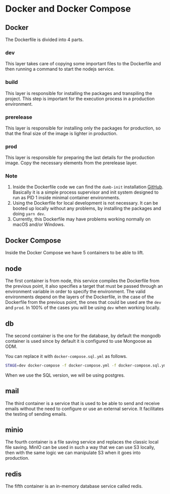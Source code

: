 # Docker and Docker Compose

## Docker

The Dockerfile is divided into 4 parts.

### dev

This layer takes care of copying some important files to the Dockerfile and then running a command to start the nodejs service.

### build

This layer is responsible for installing the packages and transpiling the project. This step is important for the execution process in a production environment.

### prerelease

This layer is responsible for installing only the packages for production, so that the final size of the image is lighter in production.

### prod

This layer is responsible for preparing the last details for the production image. Copy the necessary elements from the prerelease layer.

### Note

1. Inside the Dockerfile code we can find the `dumb-init` installation [GitHub](https://github.com/Yelp/dumb-init). Basically it is a simple process supervisor and init system designed to run as PID 1 inside minimal container environments.
2. Using the Dockerfile for local development is not necessary. It can be booted up locally without any problems, by installing the packages and doing `yarn dev`.
3. Currently, this Dockerfile may have problems working normally on macOS and/or Windows.

## Docker Compose

Inside the Docker Compose we have 5 containers to be able to lift.

## node

The first container is from node, this service compiles the Dockerfile from the previous point, it also specifies a target that must be passed through an environment variable in order to specify the environment. The valid environments depend on the layers of the Dockerfile, in the case of the Dockerfile from the previous point, the ones that could be used are the `dev` and `prod`. In 100% of the cases you will be using `dev` when working locally.

## db

The second container is the one for the database, by default the mongodb container is used since by default it is configured to use Mongoose as ODM.

You can replace it with `docker-compose.sql.yml` as follows.

```bash
STAGE=dev docker-compose -f docker-compose.yml -f docker-compose.sql.yml up --build -d
```

When we use the SQL version, we will be using postgres.

## mail

The third container is a service that is used to be able to send and receive emails without the need to configure or use an external service. It facilitates the testing of sending emails.

## minio

The fourth container is a file saving service and replaces the classic local file saving. MinIO can be used in such a way that we can use S3 locally, then with the same logic we can manipulate S3 when it goes into production.

## redis

The fifth container is an in-memory database service called redis.
